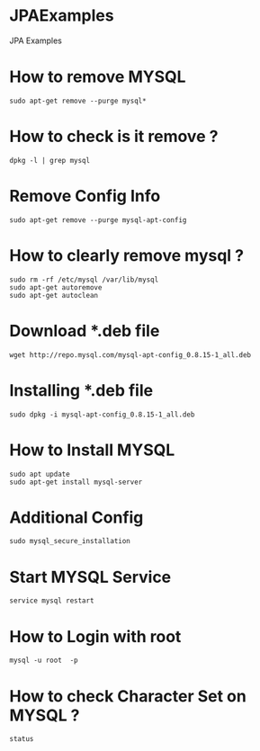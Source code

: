 # JPAExamples
JPA Examples

# How to remove MYSQL
```make
sudo apt-get remove --purge mysql*
```

# How to check is it remove ?  
```make
dpkg -l | grep mysql
```

# Remove Config Info
```make
sudo apt-get remove --purge mysql-apt-config
```

# How to clearly remove mysql ?  
```make
sudo rm -rf /etc/mysql /var/lib/mysql
sudo apt-get autoremove
sudo apt-get autoclean
```

# Download *.deb file  
```make
wget http://repo.mysql.com/mysql-apt-config_0.8.15-1_all.deb
```

# Installing *.deb file
```make
sudo dpkg -i mysql-apt-config_0.8.15-1_all.deb
```

# How to Install MYSQL  
```make
sudo apt update
sudo apt-get install mysql-server
```

# Additional Config  
```make
sudo mysql_secure_installation
```

# Start MYSQL Service
```make
service mysql restart
```

# How to Login with root
```make
mysql -u root  -p
```

# How to check Character Set on MYSQL ?
```make
status
```
